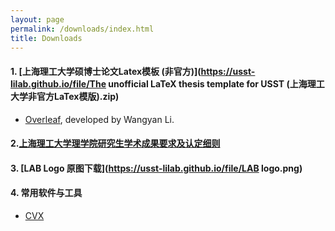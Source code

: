 ```yaml
---
layout: page
permalink: /downloads/index.html
title: Downloads
---
```


#### 1. [上海理工大学硕博士论文Latex模板 (非官方)](https://usst-lilab.github.io/file/The unofficial LaTeX thesis template for USST (上海理工大学非官方LaTex模版).zip)

- [Overleaf](https://www.overleaf.com/latex/templates/the-unofficial-latex-thesis-template-for-usst-shang-hai-li-gong-da-xue-fei-guan-fang-latexmo-ban/zwkphyybmjyv), developed by Wangyan Li.

#### 2.[上海理工大学理学院研究生学术成果要求及认定细则](https://lxy.usst.edu.cn/_upload/article/files/96/f7/b92529b8477d842915ff8a18c605/166ee643-c193-4827-ac5c-ae328304e881.pdf)

#### 3. [LAB Logo 原图下载](https://usst-lilab.github.io/file/LAB logo.png)

#### 4. 常用软件与工具

- [CVX](https://cvxr.com/cvx/)

